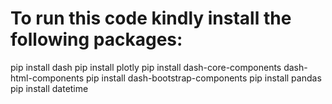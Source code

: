 # To run this code kindly install the following packages:
 pip install dash
 pip install plotly
 pip install dash-core-components dash-html-components
 pip install dash-bootstrap-components
 pip install pandas
 pip install datetime

